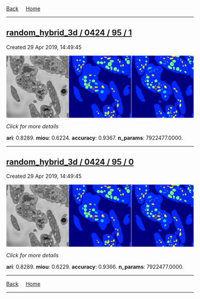 
[Back](..)&nbsp;&nbsp;&nbsp;&nbsp;&nbsp;[Home](https://leapmanlab.github.io/snapshots)

---

<div class="summary"><a href="1"><h2>random_hybrid_3d / 0424 / 95 / 1</h2></a><p>Created 29 Apr 2019, 14:49:45
</p><a href="1"><img src="1/media/summary.png" align="center"></a><p>
<i>Click for more details</i>
</p></div>

**ari**: 0.8289. **miou**: 0.6224. **accuracy**: 0.9367. **n_params**: 7922477.0000. 

---

<div class="summary"><a href="0"><h2>random_hybrid_3d / 0424 / 95 / 0</h2></a><p>Created 29 Apr 2019, 14:49:45
</p><a href="0"><img src="0/media/summary.png" align="center"></a><p>
<i>Click for more details</i>
</p></div>

**ari**: 0.8289. **miou**: 0.6229. **accuracy**: 0.9366. **n_params**: 7922477.0000. 

---

[Back](..)&nbsp;&nbsp;&nbsp;&nbsp;&nbsp;[Home](https://leapmanlab.github.io/snapshots)

---